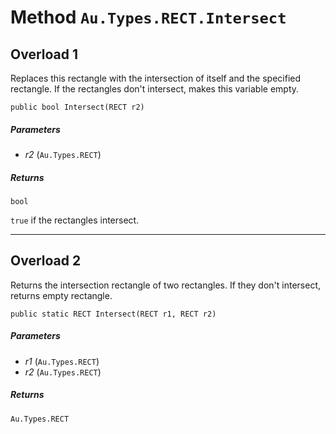 # Method `Au.Types.RECT.Intersect`

## Overload 1

Replaces this rectangle with the intersection of itself and the specified rectangle. If the rectangles don't intersect, makes this variable empty.

```
public bool Intersect(RECT r2)
```

##### Parameters

- *r2*  (`Au.Types.RECT`)

##### Returns

`bool`

`true` if the rectangles intersect.

* * *

## Overload 2

Returns the intersection rectangle of two rectangles. If they don't intersect, returns empty rectangle.

```
public static RECT Intersect(RECT r1, RECT r2)
```

##### Parameters

- *r1*  (`Au.Types.RECT`)
- *r2*  (`Au.Types.RECT`)

##### Returns

`Au.Types.RECT`